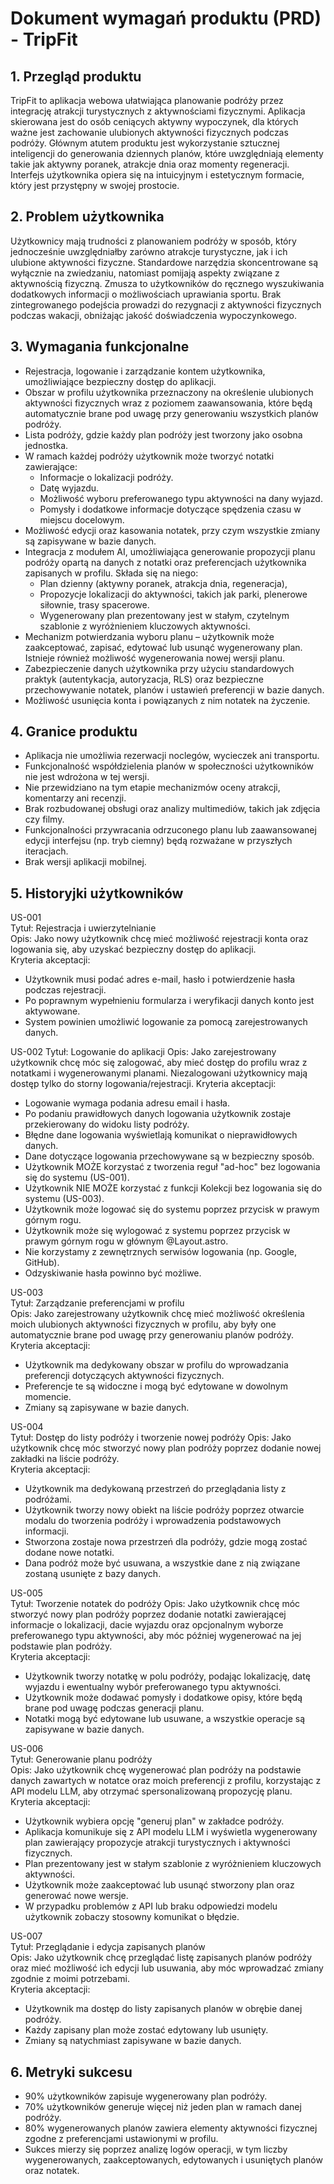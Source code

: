 # Dokument wymagań produktu (PRD) - TripFit

## 1. Przegląd produktu
TripFit to aplikacja webowa ułatwiająca planowanie podróży przez integrację atrakcji turystycznych z aktywnościami fizycznymi. Aplikacja skierowana jest do osób ceniących aktywny wypoczynek, dla których ważne jest zachowanie ulubionych aktywności fizycznych podczas podróży. Głównym atutem produktu jest wykorzystanie sztucznej inteligencji do generowania dziennych planów, które uwzględniają elementy takie jak aktywny poranek, atrakcje dnia oraz momenty regeneracji. Interfejs użytkownika opiera się na intuicyjnym i estetycznym formacie, który jest przystępny w swojej prostocie.

## 2. Problem użytkownika
Użytkownicy mają trudności z planowaniem podróży w sposób, który jednocześnie uwzględniałby zarówno atrakcje turystyczne, jak i ich ulubione aktywności fizyczne. Standardowe narzędzia skoncentrowane są wyłącznie na zwiedzaniu, natomiast pomijają aspekty związane z aktywnością fizyczną. Zmusza to użytkowników do ręcznego wyszukiwania dodatkowych informacji o możliwościach uprawiania sportu. Brak zintegrowanego podejścia prowadzi do rezygnacji z aktywności fizycznych podczas wakacji, obniżając jakość doświadczenia wypoczynkowego.

## 3. Wymagania funkcjonalne
- Rejestracja, logowanie i zarządzanie kontem użytkownika, umożliwiające bezpieczny dostęp do aplikacji.
- Obszar w profilu użytkownika przeznaczony na określenie ulubionych aktywności fizycznych wraz z poziomem zaawansowania, które będą automatycznie brane pod uwagę przy generowaniu wszystkich planów podróży.
- Lista podróży, gdzie każdy plan podróży jest tworzony jako osobna jednostka.
- W ramach każdej podróży użytkownik może tworzyć notatki zawierające:
  - Informacje o lokalizacji podróży.
  - Datę wyjazdu.
  - Możliwość wyboru preferowanego typu aktywności na dany wyjazd.
  - Pomysły i dodatkowe informacje dotyczące spędzenia czasu w miejscu docelowym.
- Możliwość edycji oraz kasowania notatek, przy czym wszystkie zmiany są zapisywane w bazie danych.
- Integracja z modułem AI, umożliwiająca generowanie propozycji planu podróży opartą na danych z notatki oraz preferencjach użytkownika zapisanych w profilu. Składa się na niego:
  - Plan dzienny (aktywny poranek, atrakcja dnia, regeneracja),
  - Propozycje lokalizacji do aktywności, takich jak parki, plenerowe siłownie, trasy spacerowe.
  - Wygenerowany plan prezentowany jest w stałym, czytelnym szablonie z wyróżnieniem kluczowych aktywności.
- Mechanizm potwierdzania wyboru planu – użytkownik może zaakceptować, zapisać, edytować lub usunąć wygenerowany plan. Istnieje również możliwość wygenerowania nowej wersji planu.
- Zabezpieczenie danych użytkownika przy użyciu standardowych praktyk (autentykacja, autoryzacja, RLS) oraz bezpieczne przechowywanie notatek, planów i ustawień preferencji w bazie danych.
- Możliwość usunięcia konta i powiązanych z nim notatek na życzenie.

## 4. Granice produktu
- Aplikacja nie umożliwia rezerwacji noclegów, wycieczek ani transportu.
- Funkcjonalność współdzielenia planów w społeczności użytkowników nie jest wdrożona w tej wersji.
- Nie przewidziano na tym etapie mechanizmów oceny atrakcji, komentarzy ani recenzji.
- Brak rozbudowanej obsługi oraz analizy multimediów, takich jak zdjęcia czy filmy.
- Funkcjonalności przywracania odrzuconego planu lub zaawansowanej edycji interfejsu (np. tryb ciemny) będą rozważane w przyszłych iteracjach.
- Brak wersji aplikacji mobilnej.

## 5. Historyjki użytkowników

US-001  
Tytuł: Rejestracja i uwierzytelnianie  
Opis: Jako nowy użytkownik chcę mieć możliwość rejestracji konta oraz logowania się, aby uzyskać bezpieczny dostęp do aplikacji.  
Kryteria akceptacji:  
- Użytkownik musi podać adres e-mail, hasło i potwierdzenie hasła podczas rejestracji.  
- Po poprawnym wypełnieniu formularza i weryfikacji danych konto jest aktywowane.
- System powinien umożliwić logowanie za pomocą zarejestrowanych danych.  

US-002
Tytuł: Logowanie do aplikacji
Opis: Jako zarejestrowany użytkownik chcę móc się zalogować, aby mieć dostęp do profilu wraz z notatkami i wygenerowanymi planami. Niezalogowani użytkownicy mają dostęp tylko do storny logowania/rejestracji.
Kryteria akceptacji:
- Logowanie wymaga podania adresu email i hasła.
- Po podaniu prawidłowych danych logowania użytkownik zostaje przekierowany do widoku listy podróży.
- Błędne dane logowania wyświetlają komunikat o nieprawidłowych danych.
- Dane dotyczące logowania przechowywane są w bezpieczny sposób.
- Użytkownik MOŻE korzystać z tworzenia reguł "ad-hoc" bez logowania się do systemu (US-001).
- Użytkownik NIE MOŻE korzystać z funkcji Kolekcji bez logowania się do systemu (US-003).
- Użytkownik może logować się do systemu poprzez przycisk w prawym górnym rogu.
- Użytkownik może się wylogować z systemu poprzez przycisk w prawym górnym rogu w głównym @Layout.astro.
- Nie korzystamy z zewnętrznych serwisów logowania (np. Google, GitHub).
- Odzyskiwanie hasła powinno być możliwe.

US-003  
Tytuł: Zarządzanie preferencjami w profilu  
Opis: Jako zarejestrowany użytkownik chcę mieć możliwość określenia moich ulubionych aktywności fizycznych w profilu, aby były one automatycznie brane pod uwagę przy generowaniu planów podróży.  
Kryteria akceptacji:  
- Użytkownik ma dedykowany obszar w profilu do wprowadzania preferencji dotyczących aktywności fizycznych.  
- Preferencje te są widoczne i mogą być edytowane w dowolnym momencie.  
- Zmiany są zapisywane w bazie danych.

US-004  
Tytuł: Dostęp do listy podróży i tworzenie nowej podróży
Opis: Jako użytkownik chcę móc stworzyć nowy plan podróży poprzez dodanie nowej zakładki na liście podróży.  
Kryteria akceptacji:  
- Użytkownik ma dedykowaną przestrzeń do przeglądania listy z podróżami.
- Użytkownik tworzy nowy obiekt na liście podróży poprzez otwarcie modalu do tworzenia podróży i wprowadzenia podstawowych informacji. 
- Stworzona zostaje nowa przestrzeń dla podróży, gdzie mogą zostać dodane nowe notatki. 
- Dana podróż może być usuwana, a wszystkie dane z nią związane zostaną usunięte z bazy danych.

US-005  
Tytuł: Tworzenie notatek do podróży
Opis: Jako użytkownik chcę móc stworzyć nowy plan podróży poprzez dodanie notatki zawierającej informacje o lokalizacji, dacie wyjazdu oraz opcjonalnym wyborze preferowanego typu aktywności, aby móc później wygenerować na jej podstawie plan podróży.  
Kryteria akceptacji:  
- Użytkownik tworzy notatkę w polu podróży, podając lokalizację, datę wyjazdu i ewentualny wybór preferowanego typu aktywności.  
- Użytkownik może dodawać pomysły i dodatkowe opisy, które będą brane pod uwagę podczas generacji planu.  
- Notatki mogą być edytowane lub usuwane, a wszystkie operacje są zapisywane w bazie danych.

US-006  
Tytuł: Generowanie planu podróży  
Opis: Jako użytkownik chcę wygenerować plan podróży na podstawie danych zawartych w notatce oraz moich preferencji z profilu, korzystając z API modelu LLM, aby otrzymać spersonalizowaną propozycję planu.  
Kryteria akceptacji:  
- Użytkownik wybiera opcję "generuj plan" w zakładce podróży.  
- Aplikacja komunikuje się z API modelu LLM i wyświetla wygenerowany plan zawierający propozycje atrakcji turystycznych i aktywności fizycznych.  
- Plan prezentowany jest w stałym szablonie z wyróżnieniem kluczowych aktywności.  
- Użytkownik może zaakceptować lub usunąć stworzony plan oraz generować nowe wersje.
- W przypadku problemów z API lub braku odpowiedzi modelu użytkownik zobaczy stosowny komunikat o błędzie.

US-007  
Tytuł: Przeglądanie i edycja zapisanych planów  
Opis: Jako użytkownik chcę przeglądać listę zapisanych planów podróży oraz mieć możliwość ich edycji lub usuwania, aby móc wprowadzać zmiany zgodnie z moimi potrzebami.  
Kryteria akceptacji:  
- Użytkownik ma dostęp do listy zapisanych planów w obrębie danej podróży.  
- Każdy zapisany plan może zostać edytowany lub usunięty.  
- Zmiany są natychmiast zapisywane w bazie danych.

## 6. Metryki sukcesu
- 90% użytkowników zapisuje wygenerowany plan podróży.
- 70% użytkowników generuje więcej niż jeden plan w ramach danej podróży.
- 80% wygenerowanych planów zawiera elementy aktywności fizycznej zgodne z preferencjami ustawionymi w profilu.
- Sukces mierzy się poprzez analizę logów operacji, w tym liczby wygenerowanych, zaakceptowanych, edytowanych i usuniętych planów oraz notatek.
